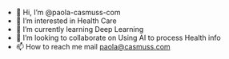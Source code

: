 - 👋 Hi, I’m @paola-casmuss-com
- 👀 I’m interested in Health Care
- 🌱 I’m currently learning Deep Learning
- 💞️ I’m looking to collaborate on Using AI to process Health info
- 📫 How to reach me mail paola@casmuss.com

<!---
paola-casmuss-com/paola-casmuss-com is a ✨ special ✨ repository because its `README.md` (this file) appears on your GitHub profile.
You can click the Preview link to take a look at your changes.
--->
